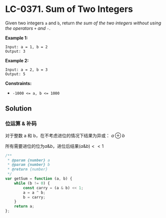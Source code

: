 # LC-0371. Sum of Two Integers

Given two integers `a` and `b`, return _the sum of the two integers without using the operators_ `+` _and_ `-`.

**Example 1:**

```
Input: a = 1, b = 2
Output: 3
```

**Example 2:**

```
Input: a = 2, b = 3
Output: 5
```

**Constraints:**

-   `-1000 <= a, b <= 1000`

## Solution

### 位运算 & 补码

对于整数 a 和 b，在不考虑进位的情况下结果为异或： $a\oplus b$

所有需要进位的位为$a\&b$，进位后结果$(a\&b)<<1$

```javascript
/**
 * @param {number} a
 * @param {number} b
 * @return {number}
 */
var getSum = function (a, b) {
    while (b != 0) {
        const carry = (a & b) << 1;
        a = a ^ b;
        b = carry;
    }
    return a;
};
```
